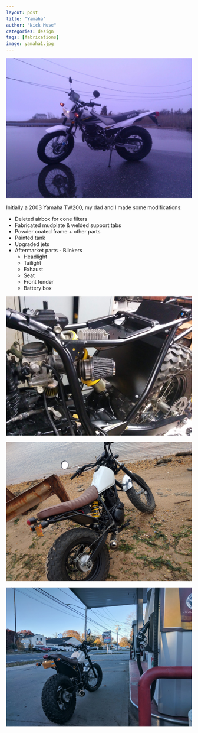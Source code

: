 ```yaml
---
layout: post
title: "Yamaha"
author: "Nick Muse"
categories: design
tags: [fabrications]
image: yamaha1.jpg
---
```


![Original](/assets/img/yamaha2.jpg)

Initially a 2003 Yamaha TW200, my dad and I made some modifications:

- Deleted airbox for cone filters
- Fabricated mudplate & welded support tabs
- Powder coated frame + other parts
- Painted tank
- Upgraded jets
- Aftermarket parts
		- Blinkers
    - Headlight
    - Tailight
    - Exhaust
    - Seat
    - Front fender
    - Battery box

![Building](/assets/img/yamaha3.jpg)

![Beach](/assets/img/yamaha4.jpg)

![Gas Station](/assets/img/yamaha5.jpg)
